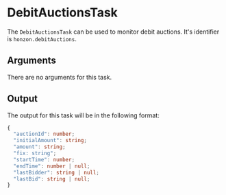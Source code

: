 # DebitAuctionsTask

The `DebitAuctionsTask` can be used to monitor debit auctions. It's identifier is `honzon.debitAuctions`.

## Arguments

There are no arguments for this task.

## Output

The output for this task will be in the following format:

```typescript
{
  "auctionId": number;
  "initialAmount": string;
  "amount": string;
  "fix: string";
  "startTime": number;
  "endTime": number | null;
  "lastBidder": string | null;
  "lastBid": string | null;
}
```
